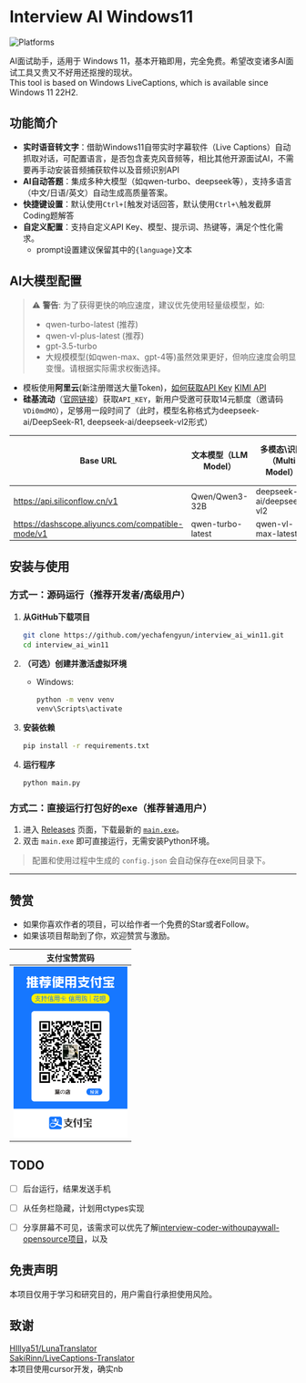 # Interview AI Windows11

![Platforms](https://img.shields.io/badge/platform-Windows%2011-blue)

AI面试助手，适用于 Windows 11，基本开箱即用，完全免费。希望改变诸多AI面试工具又贵又不好用还抠搜的现状。  
This tool is based on Windows LiveCaptions, which is available since Windows 11 22H2.


## 功能简介
- **实时语音转文字**：借助Windows11自带实时字幕软件（Live Captions）自动抓取对话，可配置语言，是否包含麦克风音频等，相比其他开源面试AI，不需要再手动安装音频捕获软件以及音频识别API
- **AI自动答题**：集成多种大模型（如qwen-turbo、deepseek等），支持多语言（中文/日语/英文）自动生成高质量答案。
- **快捷键设置**：默认使用`Ctrl+[`触发对话回答，默认使用`Ctrl+\`触发截屏Coding题解答
- **自定义配置**：支持自定义API Key、模型、提示词、热键等，满足个性化需求。
    - prompt设置建议保留其中的`{language}`文本



## AI大模型配置
> ⚠️ **警告**: 为了获得更快的响应速度，建议优先使用轻量级模型，如:
> - qwen-turbo-latest (推荐)
> - qwen-vl-plus-latest (推荐)
> - gpt-3.5-turbo
> - 大规模模型(如qwen-max、gpt-4等)虽然效果更好，但响应速度会明显变慢。请根据实际需求权衡选择。


- 模板使用**阿里云**(新注册赠送大量Token)，[如何获取API Key](https://help.aliyun.com/zh/model-studio/developer-reference/get-api-key)
[KIMI API](https://platform.moonshot.cn/docs/guide/start-using-kimi-api)  
- **硅基流动**（[官网链接](https://cloud.siliconflow.cn/i/VDi0mdMO)）获取`API_KEY`，新用户受邀可获取14元额度（邀请码`VDi0mdMO`），足够用一段时间了（此时，模型名称格式为deepseek-ai/DeepSeek-R1, deepseek-ai/deepseek-vl2形式）

| Base URL  | 文本模型（LLM Model） | 多模态\识图（Multi Model） | 验证通过 |
| --- | --- | --- | --- |
| https://api.siliconflow.cn/v1 | Qwen/Qwen3-32B | deepseek-ai/deepseek-vl2 | ✔️ |
| https://dashscope.aliyuncs.com/compatible-mode/v1 | qwen-turbo-latest | qwen-vl-max-latest | ✔️ |





## 安装与使用

### 方式一：源码运行（推荐开发者/高级用户）

1. **从GitHub下载项目**
   ```bash
   git clone https://github.com/yechafengyun/interview_ai_win11.git
   cd interview_ai_win11
   ```
2. **（可选）创建并激活虚拟环境**
   - Windows:
     ```cmd
     python -m venv venv
     venv\Scripts\activate
     ```

3. **安装依赖**
   ```bash
   pip install -r requirements.txt
   ```
4. **运行程序**
   ```bash
   python main.py
   ```

### 方式二：直接运行打包好的exe（推荐普通用户）

1. 进入 [Releases](https://github.com/yechafengyun/interview_ai_win11/releases) 页面，下载最新的 [`main.exe`](https://github.com/yechafengyun/interview_ai_win11/releases/download/exe/main.exe)。
2. 双击 `main.exe` 即可直接运行，无需安装Python环境。

> 配置和使用过程中生成的 `config.json` 会自动保存在exe同目录下。

---

## 赞赏
- 如果你喜欢作者的项目，可以给作者一个免费的Star或者Follow。
- 如果该项目帮助到了你，欢迎赞赏与激励。

| 支付宝赞赏码 |
| --- |
| <img src="./.doc/支付宝二维码.jpg" width="200"> |


## TODO
- [ ] 后台运行，结果发送手机
- [ ] 从任务栏隐藏，计划用ctypes实现
- [ ] 分享屏幕不可见，该需求可以优先了解[interview-coder-withoupaywall-opensource项目](https://github.com/Ornithopter-pilot/interview-coder-withoupaywall-opensource)，以及




## 免责声明

本项目仅用于学习和研究目的，用户需自行承担使用风险。

## 致谢
[HIllya51/LunaTranslator](https://github.com/HIllya51/LunaTranslator)  
[SakiRinn/LiveCaptions-Translator](https://github.com/SakiRinn/LiveCaptions-Translator)  
本项目使用cursor开发，确实nb